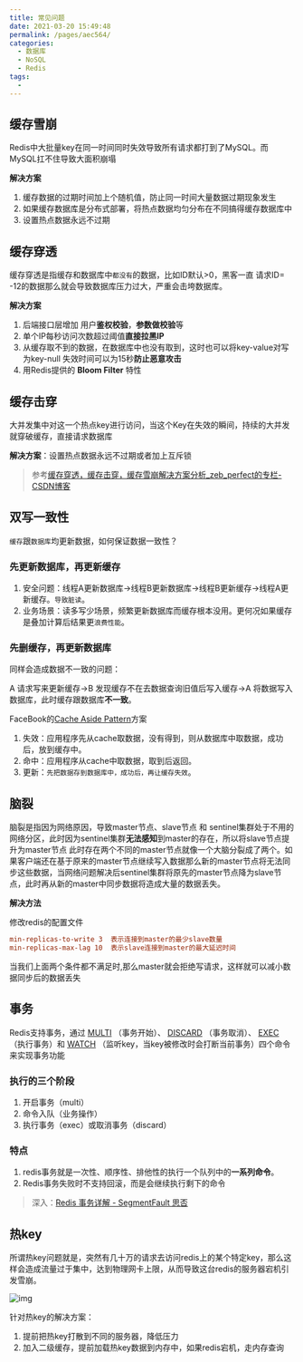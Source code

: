 ```yaml
---
title: 常见问题
date: 2021-03-20 15:49:48
permalink: /pages/aec564/
categories:
  - 数据库
  - NoSQL
  - Redis
tags:
  - 
---
```


## 缓存雪崩

Redis中大批量key在同一时间同时失效导致所有请求都打到了MySQL。而MySQL扛不住导致大面积崩塌

**解决方案**

1. 缓存数据的过期时间加上个随机值，防止同一时间大量数据过期现象发生
2. 如果缓存数据库是分布式部署，将热点数据均匀分布在不同搞得缓存数据库中
3. 设置热点数据永远不过期

## 缓存穿透

缓存穿透是指缓存和数据库中`都没有`的数据，比如ID默认>0，黑客一直 请求ID= -12的数据那么就会导致数据库压力过大，严重会击垮数据库。

**解决方案**

1. 后端接口层增加 用户**鉴权校验**，**参数做校验**等
2. 单个IP每秒访问次数超过阈值**直接拉黑IP**
3. 从缓存取不到的数据，在数据库中也没有取到，这时也可以将key-value对写为key-null 失效时间可以为15秒**防止恶意攻击**
4. 用Redis提供的 **Bloom Filter** 特性

## 缓存击穿

大并发集中对这一个热点key进行访问，当这个Key在失效的瞬间，持续的大并发就穿破缓存，直接请求数据库

**解决方案**：设置热点数据永远不过期或者加上互斥锁

> 参考[缓存穿透，缓存击穿，缓存雪崩解决方案分析_zeb_perfect的专栏-CSDN博客](https://blog.csdn.net/zeb_perfect/article/details/54135506)

## 双写一致性

`缓存`跟`数据库`均更新数据，如何保证数据一致性？

### 先更新数据库，再更新缓存

1. 安全问题：线程A更新数据库->线程B更新数据库->线程B更新缓存->线程A更新缓存。`导致脏读`。
2. 业务场景：读多写少场景，频繁更新数据库而缓存根本没用。更何况如果缓存是叠加计算后结果更`浪费性能`。

### 先删缓存，再更新数据库

同样会造成数据不一致的问题：

A 请求写来更新缓存->B 发现缓存不在去数据查询旧值后写入缓存->A 将数据写入数据库，此时缓存跟数据库**不一致**。

FaceBook的[Cache Aside Pattern](https://mp.weixin.qq.com/s?__biz=MzI1NDQ3MjQxNA==&mid=2247486125&idx=1&sn=9a263b9bb7f1abdf249a0011e7996a5e&scene=21#wechat_redirect)方案

1. 失效：应用程序先从cache取数据，没有得到，则从数据库中取数据，成功后，放到缓存中。
2. 命中：应用程序从cache中取数据，取到后返回。
3. 更新：`先把数据存到数据库中，成功后，再让缓存失效`。

## 脑裂

脑裂是指因为网络原因，导致master节点、slave节点 和 sentinel集群处于不用的网络分区，此时因为sentinel集群**无法感知**到master的存在，所以将slave节点提升为master节点 此时存在两个不同的master节点就像一个大脑分裂成了两个。如果客户端还在基于原来的master节点继续写入数据那么新的master节点将无法同步这些数据，当网络问题解决后sentinel集群将原先的master节点降为slave节点，此时再从新的master中同步数据将造成大量的数据丢失。

**解决方法**

修改redis的配置文件

```ini
min-replicas-to-write 3  表示连接到master的最少slave数量
min-replicas-max-lag 10  表示slave连接到master的最大延迟时间
```

当我们上面两个条件都不满足时,那么master就会拒绝写请求，这样就可以减小数据同步后的数据丢失

## 事务

Redis支持事务，通过 [MULTI](http://redis.readthedocs.org/en/latest/transaction/multi.html#multi) （事务开始）、 [DISCARD](http://redis.readthedocs.org/en/latest/transaction/discard.html#discard) （事务取消）、 [EXEC](http://redis.readthedocs.org/en/latest/transaction/exec.html#exec) （执行事务）和 [WATCH](http://redis.readthedocs.org/en/latest/transaction/watch.html#watch) （监听key，当key被修改时会打断当前事务）四个命令来实现事务功能

### 执行的三个阶段

1. 开启事务（multi）
2. 命令入队（业务操作）
3. 执行事务（exec）或取消事务（discard）

### 特点

1. redis事务就是一次性、顺序性、排他性的执行一个队列中的**一系列命令**。
2. Redis事务失败时不支持回滚，而是会继续执行剩下的命令

> 深入：[Redis 事务详解 - SegmentFault 思否](https://segmentfault.com/a/1190000023951592)

## 热key

所谓热key问题就是，突然有几十万的请求去访问redis上的某个特定key，那么这样会造成流量过于集中，达到物理网卡上限，从而导致这台redis的服务器宕机引发雪崩。

![img](https://img.xiaoyou66.com/2021/03/30/fdd9460777f90.jpg)

针对热key的解决方案：

1. 提前把热key打散到不同的服务器，降低压力
2. 加入二级缓存，提前加载热key数据到内存中，如果redis宕机，走内存查询



